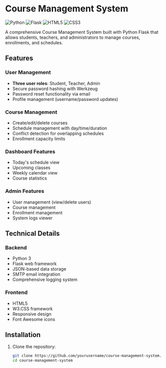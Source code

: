 # Course Management System

![Python](https://img.shields.io/badge/python-3670A0?style=for-the-badge&logo=python&logoColor=ffdd54)
![Flask](https://img.shields.io/badge/flask-%23000.svg?style=for-the-badge&logo=flask&logoColor=white)
![HTML5](https://img.shields.io/badge/html5-%23E34F26.svg?style=for-the-badge&logo=html5&logoColor=white)
![CSS3](https://img.shields.io/badge/css3-%231572B6.svg?style=for-the-badge&logo=css3&logoColor=white)

A comprehensive Course Management System built with Python Flask that allows students, teachers, and administrators to manage courses, enrollments, and schedules.

## Features

### User Management
- **Three user roles**: Student, Teacher, Admin
- Secure password hashing with Werkzeug
- Password reset functionality via email
- Profile management (username/password updates)

### Course Management
- Create/edit/delete courses
- Schedule management with day/time/duration
- Conflict detection for overlapping schedules
- Enrollment capacity limits

### Dashboard Features
- Today's schedule view
- Upcoming classes
- Weekly calendar view
- Course statistics

### Admin Features
- User management (view/delete users)
- Course management
- Enrollment management
- System logs viewer

## Technical Details

### Backend
- Python 3
- Flask web framework
- JSON-based data storage
- SMTP email integration
- Comprehensive logging system

### Frontend
- HTML5
- W3.CSS framework
- Responsive design
- Font Awesome icons

## Installation

1. Clone the repository:
   ```bash
   git clone https://github.com/yourusername/course-management-system.git
   cd course-management-system
